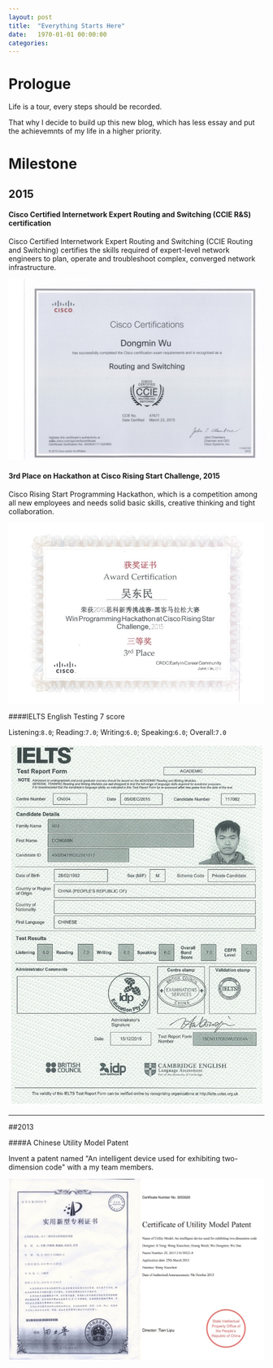 ```yaml
---
layout: post
title:  "Everything Starts Here"
date:   1970-01-01 00:00:00
categories: 
---
```


# Prologue

Life is a tour, every steps should be recorded.

That why I decide to build up this new blog, which has less essay and put the achievemnts of my life in a higher priority.

# Milestone 

## 2015

#### Cisco Certified Internetwork Expert Routing and Switching (CCIE R&S) certification

Cisco Certified Internetwork Expert Routing and Switching (CCIE Routing and Switching) certifies the skills required of expert-level network engineers to plan, operate and troubleshoot complex, converged network infrastructure.

<center>
<img src="/img/CCIE.jpg">
</center>

#### 3rd Place on Hackathon at Cisco Rising Start Challenge, 2015

Cisco Rising Start Programming Hackathon, which is a competition among all new employees and needs solid basic skills, creative thinking and tight collaboration.

<center>
<img src="/img/CRS.jpg">
</center>


####IELTS English Testing 7 score

Listening:`8.0`; Reading:`7.0`; Writing:`6.0`; Speaking:`6.0`; Overall:`7.0`


<center>
<img src="/img/IELTS.jpg">
</center>

---

##2013

####A Chinese Utility Model Patent

Invent a patent named "An intelligent device used for exhibiting two-dimension code" with a my team members.


<center>
<img src="/img/patent.jpg">
</center>


